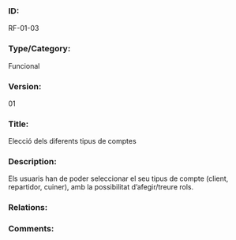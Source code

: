 ### ID:

RF-01-03

### Type/Category:

Funcional

### Version:

01

### Title:

Elecció dels diferents tipus de comptes

### Description:

Els usuaris han de poder seleccionar el seu tipus de compte (client, repartidor, cuiner), amb la possibilitat d’afegir/treure rols.

### Relations:

### Comments:

